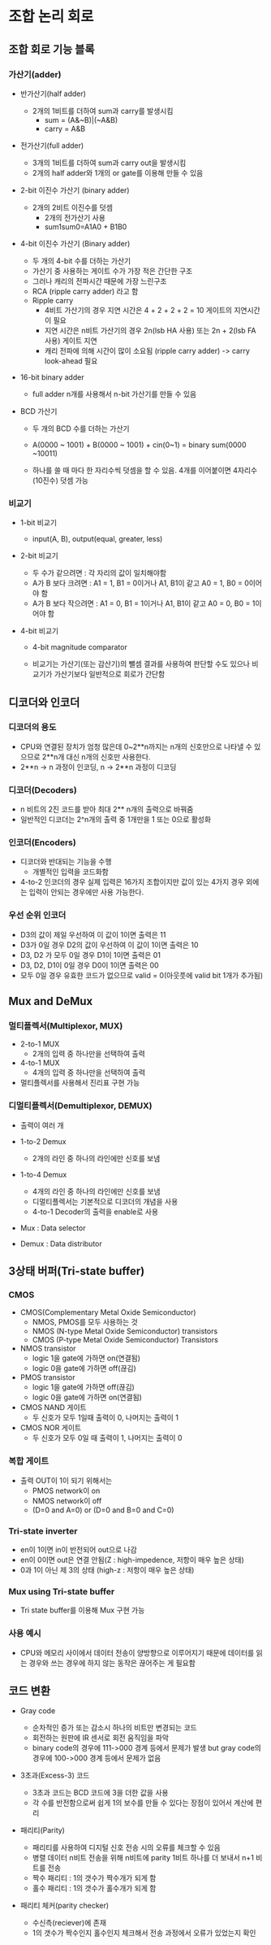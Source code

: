 # 조합 논리 회로

## 조합 회로 기능 블록

### 가산기(adder)

- 반가산기(half adder)
  - 2개의 1비트를 더하여 sum과 carry를 발생시킴
    - sum = (A&~B)|(~A&B)
    - carry = A&B
- 전가산기(full adder)
  - 3개의 1비트를 더하여 sum과 carry out을 발생시킴
  - 2개의 half adder와 1개의 or gate를 이용해 만들 수 있음
- 2-bit 이진수 가산기 (binary adder)
  - 2개의 2비트 이진수를 덧셈
    - 2개의 전가산기 사용
    - sum1sum0=A1A0 + B1B0

- 4-bit 이진수 가산기 (Binary adder)
  - 두 개의 4-bit 수를 더하는 가산기
  - 가산기 중 사용하는 게이트 수가 가장 적은 간단한 구조
  - 그러나 캐리의 전파시간 때문에 가장 느린구조
  - RCA (ripple carry adder) 라고 함
  - Ripple carry
    - 4비트 가산기의 경우 지연 시간은 4 + 2 + 2 + 2 = 10 게이트의 지연시간이 필요
    - 지연 시간은 n비트 가산기의 경우 2n(lsb HA 사용) 또는 2n + 2(lsb FA 사용) 게이트 지연
    - 캐리 전파에 의해 시간이 많이 소요됨 (ripple carry adder) -> carry look-ahead 필요
- 16-bit binary adder
  - full adder n개를 사용해서 n-bit 가산기를 만들 수 있음

- BCD 가산기

  - 두 개의 BCD 수를 더하는 가산기

  - A(0000 ~ 1001) + B(0000 ~ 1001) + cin(0~1) = binary sum(0000 ~10011)

  - 하나를 쓸 때 마다 한 자리수씩 덧셈을 할 수 있음. 4개를 이어붙이면 4자리수(10진수) 덧셈 가능

### 비교기

- 1-bit 비교기
  - input(A, B), output(equal, greater, less)

- 2-bit 비교기

  - 두 수가 같으려면 : 각 자리의 값이 일치해야함
  - A가 B 보다 크려면 : A1 = 1, B1 = 0이거나 A1, B1이 같고 A0 = 1, B0 = 0이어야 함
  - A가 B 보다 작으려면 : A1 = 0, B1 = 1이거나 A1, B1이 같고 A0 = 0, B0 = 1이어야 함

- 4-bit 비교기

  - 4-bit magnitude comparator

  - 비교기는 가산기(또는 감산기)의 뺄셈 결과를 사용하여 판단할 수도 있으나 비교기가 가산기보다 일반적으로 회로가 간단함 

## 디코더와 인코더

### 디코더의 용도

- CPU와 연결된 장치가 엄청 많은데 0~2\*\*n까지는 n개의 신호만으로 나타낼 수 있으므로 2\*\*n개 대신 n개의 신호만 사용한다. 
- 2\*\*n -> n 과정이 인코딩, n -> 2\*\*n 과정이 디코딩

### 디코더(Decoders)

- n 비트의 2진 코드를 받아 최대 2\*\* n개의 출력으로 바꿔줌
- 일반적인 디코더는 2^n개의 출력 중 1개만을 1  또는 0으로 활성화 

### 인코더(Encoders)

- 디코더와 반대되는 기능을 수행
  - 개별적인 입력을 코드화함
- 4-to-2 인코더의 경우 실제 입력은 16가지 조합이지만 값이 있는 4가지 경우 외에는 입력이 안되는 경우에만 사용 가능한다. 

### 우선 순위 인코더

- D3의 값이 제일 우선하여 이 값이 1이면 출력은 11
- D3가 0일 경우 D2의 값이 우선하여 이 값이 1이면 출력은 10
- D3, D2 가 모두 0일 경우 D1이 1이면 출력은 01
- D3, D2, D1이 0일 경우 D0이 1이면 출력은 00
- 모두 0일 경우  유효한 코드가 없으므로 valid = 0(아웃풋에 valid bit 1개가 추가됨)

## Mux and DeMux

### 멀티플렉서(Multiplexor, MUX)

- 2-to-1 MUX
  - 2개의 입력 중  하나만을 선택하여 출력
- 4-to-1 MUX
  - 4개의 입력 중 하나만을 선택하여 출력
- 멀티플렉서를 사용해서 진리표 구현 가능 

### 디멀티플렉서(Demultiplexor, DEMUX)

- 출력이 여러 개
- 1-to-2 Demux
  - 2개의 라인 중 하나의 라인에만 신호를 보냄

- 1-to-4 Demux
  - 4개의 라인 중 하나의 라인에만 신호를 보냄
  - 디멀티플렉서는 기본적으로 디코더의 개념을 사용
  - 4-to-1 Decoder의 출력을 enable로 사용

- Mux : Data selector
- Demux : Data distributor

## 3상태 버퍼(Tri-state buffer)

### CMOS

- CMOS(Complementary Metal Oxide Semiconductor)
  - NMOS, PMOS를 모두 사용하는 것
  - NMOS (N-type Metal Oxide Semiconductor) transistors
  - CMOS (P-type Metal Oxide Semiconductor) Transistors
- NMOS transistor
  - logic 1을 gate에 가하면 on(연결됨)
  - logic 0을 gate에 가하면 off(끊김)
- PMOS transistor
  - logic 1을 gate에 가하면 off(끊김)
  - logic 0을 gate에 가하면 on(연결됨)
- CMOS NAND 게이트
  - 두 신호가 모두 1일때 출력이 0, 나머지는 출력이 1
- CMOS NOR 게이트
  - 두 신호가 모두 0일 때 출력이 1, 나머지는 출력이 0

### 복합 게이트

- 출력 OUT이 1이 되기 위해서는 
  - PMOS network이 on
  - NMOS network이 off
  - (D=0 and A=0) or (D=0 and B=0 and C=0)

### Tri-state inverter

- en이 1이면 in이 반전되어 out으로 나감
- en이 0이면 out은 연결 안됨(Z : high-impedence, 저항이 매우 높은 상태)
- 0과 1이 아닌 제 3의 상태 (high-z : 저항이 매우 높은 상태)

### Mux using Tri-state buffer

- Tri state buffer를 이용해 Mux 구현 가능

### 사용 예시

- CPU와 메모리 사이에서 데이터 전송이 양방향으로 이루어지기 때문에 데이터를 읽는 경우와 쓰는 경우에 하지 않는 동작은 끊어주는 게 필요함 

## 코드 변환

- Gray code
  - 순차적인 증가 또는 감소시 하나의 비트만 변경되는 코드 
  - 회전하는 원판에 IR 센서로 회전 움직임을 파악
  - binary code의 경우에 111->000 경계 등에서 문제가 발생 but gray code의 경우에 100->000 경계 등에서 문제가 없음
- 3초과(Excess-3) 코드
  - 3초과 코드는 BCD 코드에 3을 더한 값을 사용
  - 각 수를 반전함으로써 쉽게 1의 보수를 만들 수 있다는 장점이 있어서 계산에 편리

- 패리티(Parity)
  - 패리티를 사용하여 디지털 신호 전송 시의 오류를 체크할 수 있음 
  - 병렬 데이터 n비트 전송을 위해 n비트에 parity 1비트 하나를 더 보내서 n+1 비트를 전송
  - 짝수 패리티 : 1의 갯수가 짝수개가 되게 함
  - 홀수 패리티 : 1의 갯수가 홀수개가 되게 함
- 패리티 체커(parity checker)
  - 수신측(reciever)에 존재 
  - 1의 갯수가 짝수인지 홀수인지 체크해서 전송 과정에서 오류가 있었는지 확인
